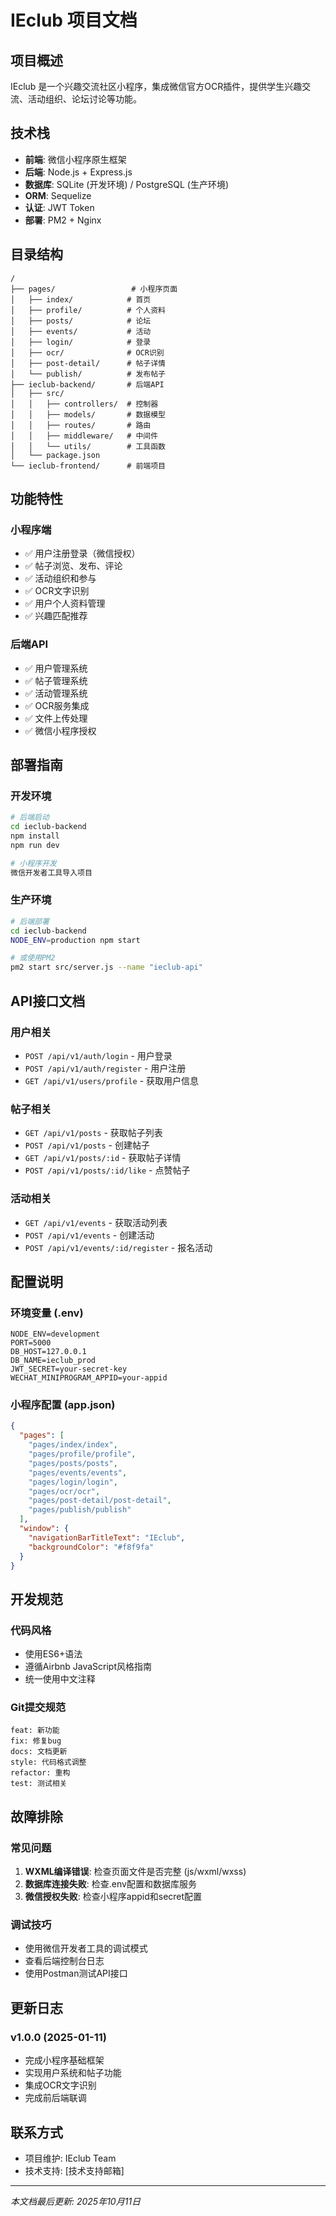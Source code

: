 # IEclub 项目文档

## 项目概述
IEclub 是一个兴趣交流社区小程序，集成微信官方OCR插件，提供学生兴趣交流、活动组织、论坛讨论等功能。

## 技术栈
- **前端**: 微信小程序原生框架
- **后端**: Node.js + Express.js
- **数据库**: SQLite (开发环境) / PostgreSQL (生产环境)
- **ORM**: Sequelize
- **认证**: JWT Token
- **部署**: PM2 + Nginx

## 目录结构
```
/
├── pages/                 # 小程序页面
│   ├── index/            # 首页
│   ├── profile/          # 个人资料
│   ├── posts/            # 论坛
│   ├── events/           # 活动
│   ├── login/            # 登录
│   ├── ocr/              # OCR识别
│   ├── post-detail/      # 帖子详情
│   └── publish/          # 发布帖子
├── ieclub-backend/       # 后端API
│   ├── src/
│   │   ├── controllers/  # 控制器
│   │   ├── models/       # 数据模型
│   │   ├── routes/       # 路由
│   │   ├── middleware/   # 中间件
│   │   └── utils/        # 工具函数
│   └── package.json
└── ieclub-frontend/      # 前端项目
```

## 功能特性

### 小程序端
- ✅ 用户注册登录（微信授权）
- ✅ 帖子浏览、发布、评论
- ✅ 活动组织和参与
- ✅ OCR文字识别
- ✅ 用户个人资料管理
- ✅ 兴趣匹配推荐

### 后端API
- ✅ 用户管理系统
- ✅ 帖子管理系统
- ✅ 活动管理系统
- ✅ OCR服务集成
- ✅ 文件上传处理
- ✅ 微信小程序授权

## 部署指南

### 开发环境
```bash
# 后端启动
cd ieclub-backend
npm install
npm run dev

# 小程序开发
微信开发者工具导入项目
```

### 生产环境
```bash
# 后端部署
cd ieclub-backend
NODE_ENV=production npm start

# 或使用PM2
pm2 start src/server.js --name "ieclub-api"
```

## API接口文档

### 用户相关
- `POST /api/v1/auth/login` - 用户登录
- `POST /api/v1/auth/register` - 用户注册
- `GET /api/v1/users/profile` - 获取用户信息

### 帖子相关
- `GET /api/v1/posts` - 获取帖子列表
- `POST /api/v1/posts` - 创建帖子
- `GET /api/v1/posts/:id` - 获取帖子详情
- `POST /api/v1/posts/:id/like` - 点赞帖子

### 活动相关
- `GET /api/v1/events` - 获取活动列表
- `POST /api/v1/events` - 创建活动
- `POST /api/v1/events/:id/register` - 报名活动

## 配置说明

### 环境变量 (.env)
```env
NODE_ENV=development
PORT=5000
DB_HOST=127.0.0.1
DB_NAME=ieclub_prod
JWT_SECRET=your-secret-key
WECHAT_MINIPROGRAM_APPID=your-appid
```

### 小程序配置 (app.json)
```json
{
  "pages": [
    "pages/index/index",
    "pages/profile/profile",
    "pages/posts/posts",
    "pages/events/events",
    "pages/login/login",
    "pages/ocr/ocr",
    "pages/post-detail/post-detail",
    "pages/publish/publish"
  ],
  "window": {
    "navigationBarTitleText": "IEclub",
    "backgroundColor": "#f8f9fa"
  }
}
```

## 开发规范

### 代码风格
- 使用ES6+语法
- 遵循Airbnb JavaScript风格指南
- 统一使用中文注释

### Git提交规范
```
feat: 新功能
fix: 修复bug
docs: 文档更新
style: 代码格式调整
refactor: 重构
test: 测试相关
```

## 故障排除

### 常见问题
1. **WXML编译错误**: 检查页面文件是否完整 (js/wxml/wxss)
2. **数据库连接失败**: 检查.env配置和数据库服务
3. **微信授权失败**: 检查小程序appid和secret配置

### 调试技巧
- 使用微信开发者工具的调试模式
- 查看后端控制台日志
- 使用Postman测试API接口

## 更新日志

### v1.0.0 (2025-01-11)
- 完成小程序基础框架
- 实现用户系统和帖子功能
- 集成OCR文字识别
- 完成前后端联调

## 联系方式
- 项目维护: IEclub Team
- 技术支持: [技术支持邮箱]

---
*本文档最后更新: 2025年10月11日*